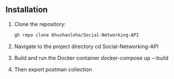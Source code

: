 ## Installation
1. Clone the repository:
   ```bash
   gh repo clone bhushanloha/Social-Networking-API

2. Navigate to the project directory
   cd Social-Networking-API

3. Build and run the Docker container
   docker-compose up --build
   
4. Then export postman collection


